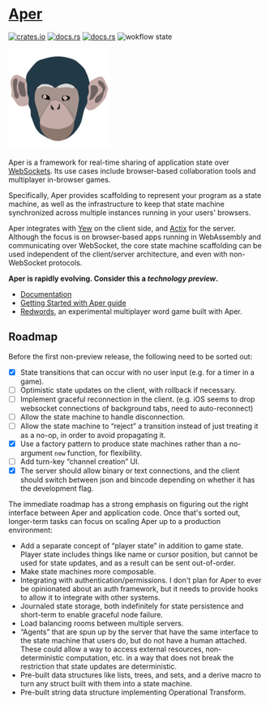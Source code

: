 # [Aper](https://aper.dev)

[![crates.io](https://img.shields.io/crates/v/aper.svg)](https://crates.io/crates/aper)
[![docs.rs](https://img.shields.io/badge/docs-release-brightgreen)](https://docs.rs/aper/)
[![docs.rs](https://img.shields.io/badge/docs-latest-orange)](https://aper.dev/doc/aper/index.html)
![wokflow state](https://github.com/aper-dev/aper/workflows/build/badge.svg)

<img src="website/ape.svg" alt="Cartoonized face of an ape." width="200px" />

Aper is a framework for real-time sharing of application state
over [WebSockets](https://developer.mozilla.org/en-US/docs/Web/API/WebSocket).
Its use cases include browser-based collaboration tools and
multiplayer in-browser games.

Specifically, Aper provides scaffolding to represent your program as a state
machine, as well as the infrastructure to keep that state machine synchronized
across multiple instances running in your users' browsers.

Aper integrates with [Yew](https://yew.rs/docs/en/) on the client side, and
[Actix](https://actix.rs/) for the server. Although the focus is on browser-based
apps running in WebAssembly and communicating over WebSocket, the core state
machine scaffolding can be used independent of the client/server architecture,
and even with non-WebSocket protocols.

**Aper is rapidly evolving. Consider this a *technology preview*.**

- [Documentation](https://docs.rs/aper/)
- [Getting Started with Aper guide](https://aper.dev/guide/)
- [Redwords](https://redwords.paulbutler.org), an experimental multiplayer word game built with Aper.

## Roadmap

Before the first non-preview release, the following need to be sorted out:

- [x] State transitions that can occur with no user input (e.g. for a timer in a game).
- [ ] Optimistic state updates on the client, with rollback if necessary.
- [ ] Implement graceful reconnection in the client. (e.g. iOS seems to drop
      websocket connections of background tabs, need to auto-reconnect)
- [ ] Allow the state machine to handle disconnection.
- [ ] Allow the state machine to “reject” a transition instead of just treating it
      as a no-op, in order to avoid propagating it.
- [x] Use a factory pattern to produce state machines rather than a no-argument
      `new` function, for flexibility.
- [ ] Add turn-key “channel creation” UI.
- [x] The server should allow binary or text connections, and the client should switch between
      json and bincode depending on whether it has the development flag.

The immediate roadmap has a strong emphasis on figuring out the right interface
between Aper and application code. Once that's sorted out, longer-term tasks can
focus on scaling Aper up to a production environment:

- Add a separate concept of “player state” in addition to game state. Player state
  includes things like name or cursor position, but cannot be used for state updates,
  and as a result can be sent out-of-order.
- Make state machines more composable.
- Integrating with authentication/permissions. I don't plan for Aper to ever
  be opinionated about an auth framework, but it needs to provide hooks to
  allow it to integrate with other systems.
- Journaled state storage, both indefinitely for state persistence and
  short-term to enable graceful node failure.
- Load balancing rooms between multiple servers.
- “Agents” that are spun up by the server that have the same interface to the
  state machine that users do, but do not have a human attached. These could
  allow a way to access external resources, non-deterministic computation, etc.
  in a way that does not break the restriction that state updates are
  deterministic.
- Pre-built data structures like lists, trees, and sets, and a derive macro
  to turn any struct built with them into a state machine.
- Pre-built string data structure implementing Operational Transform.
